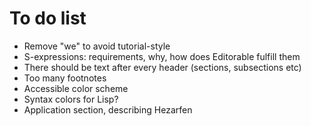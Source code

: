 # To do list

* Remove "we" to avoid tutorial-style
* S-expressions: requirements, why, how does Editorable fulfill them
* There should be text after every header (sections, subsections etc)
* Too many footnotes
* Accessible color scheme
* Syntax colors for Lisp?
* Application section, describing Hezarfen
